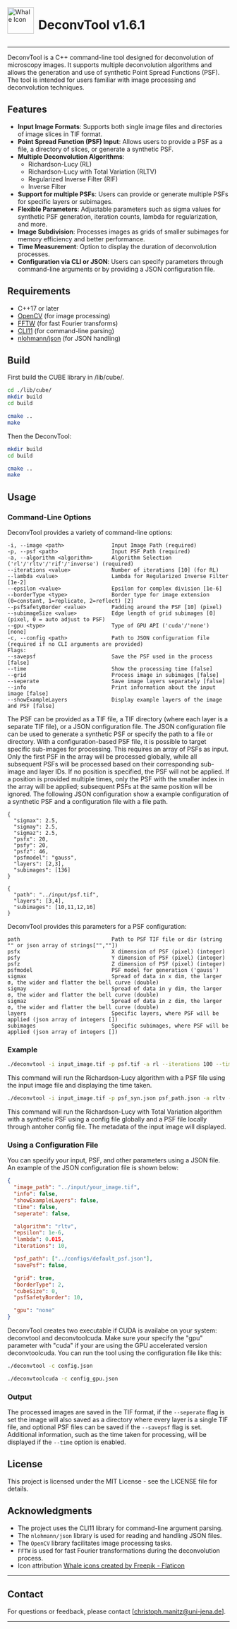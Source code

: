 <div style="display: flex; align-items: center;">
    <img src="icon.png" alt="Whale Icon" width="60" height="60" style="margin-right: 10px;">
    <h1>DeconvTool v1.6.1</h1>
</div>


---

DeconvTool is a C++ command-line tool designed for deconvolution of microscopy images. It supports multiple deconvolution algorithms and allows the generation and use of synthetic Point Spread Functions (PSF). The tool is intended for users familiar with image processing and deconvolution techniques.

## Features

- **Input Image Formats**: Supports both single image files and directories of image slices in TIF format.
- **Point Spread Function (PSF) Input**: Allows users to provide a PSF as a file, a directory of slices, or generate a synthetic PSF.
- **Multiple Deconvolution Algorithms**:
    - Richardson-Lucy (RL)
    - Richardson-Lucy with Total Variation (RLTV)
    - Regularized Inverse Filter (RIF)
    - Inverse Filter
- **Support for multiple PSFs**: Users can provide or generate multiple PSFs for specific layers or subimages.
- **Flexible Parameters**: Adjustable parameters such as sigma values for synthetic PSF generation, iteration counts, lambda for regularization, and more.
- **Image Subdivision**: Processes images as grids of smaller subimages for memory efficiency and better performance.
- **Time Measurement**: Option to display the duration of deconvolution processes.
- **Configuration via CLI or JSON**: Users can specify parameters through command-line arguments or by providing a JSON configuration file.

## Requirements

- C++17 or later
- [OpenCV](https://opencv.org/) (for image processing)
- [FFTW](http://www.fftw.org/) (for fast Fourier transforms)
- [CLI11](https://github.com/CLIUtils/CLI11) (for command-line parsing)
- [nlohmann/json](https://github.com/nlohmann/json) (for JSON handling)

## Build
First build the CUBE library in /lib/cube/.
```bash
cd ./lib/cube/
mkdir build
cd build

cmake ..
make
```
Then the DeconvTool:
```bash
mkdir build
cd build

cmake ..
make
```

## Usage

### Command-Line Options

DeconvTool provides a variety of command-line options:

```
-i, --image <path>               Input Image Path (required)
-p, --psf <path>                 Input PSF Path (required)
-a, --algorithm <algorithm>      Algorithm Selection ('rl'/'rltv'/'rif'/'inverse') (required)
--iterations <value>             Number of iterations [10] (for RL)
--lambda <value>                 Lambda for Regularized Inverse Filter [1e-2]
--epsilon <value>                Epsilon for complex division [1e-6]
--borderType <type>              Border type for image extension (0=constant, 1=replicate, 2=reflect) [2] 
--psfSafetyBorder <value>        Padding around the PSF [10] (pixel)
--subimageSize <value>           Edge length of grid subimages [0] (pixel, 0 = auto adjust to PSF)
--gpu <type>                     Type of GPU API ('cuda'/'none') [none]
-c, --config <path>              Path to JSON configuration file (required if no CLI arguments are provided)
Flags:
--savepsf                        Save the PSF used in the process [false]
--time                           Show the processing time [false]
--grid                           Process image in subimages [false]
--seperate                       Save image layers separately [false]
--info                           Print information about the input image [false]
--showExampleLayers              Display example layers of the image and PSF [false]
```

The PSF can be provided as a TIF file, a TIF directory (where each layer is a separate TIF file), or a JSON configuration file. The JSON configuration file can be used to generate a synthetic PSF or specify the path to a file or directory. With a configuration-based PSF file, it is possible to target specific sub-images for processing. This requires an array of PSFs as input. Only the first PSF in the array will be processed globally, while all subsequent PSFs will be processed based on their corresponding sub-image and layer IDs. If no position is specified, the PSF will not be applied. If a position is provided multiple times, only the PSF with the smaller index in the array will be applied; subsequent PSFs at the same position will be ignored. The following JSON configuration show a example configuration of a synthetic PSF and a configuration file with a file path.
```
{
  "sigmax": 2.5,
  "sigmay": 2.5,
  "sigmaz": 2.5,
  "psfx": 20,
  "psfy": 20,
  "psfz": 46,
  "psfmodel": "gauss",
  "layers": [2,3],
  "subimages": [136]
}
```
```
{
  "path": "../input/psf.tif",
  "layers": [3,4],
  "subimages": [10,11,12,16]
}
```
DeconvTool provides this parameters for a PSF configuration:
```
path                             Path to PSF TIF file or dir (string "" or json array of strings["",""])
psfx                             X dimension of PSF (pixel) (integer)
psfy                             Y dimension of PSF (pixel) (integer)
psfz                             Z dimension of PSF (pixel) (integer)
psfmodel                         PSF model for generation ('gauss')
sigmax                           Spread of data in x dim, the larger σ, the wider and flatter the bell curve (double)
sigmay                           Spread of data in y dim, the larger σ, the wider and flatter the bell curve (double)
sigmaz                           Spread of data in z dim, the larger σ, the wider and flatter the bell curve (double)
layers                           Specific layers, where PSF will be applied (json array of integers [])
subimages                        Specific subimages, where PSF will be applied (json array of integers [])
```
### Example

```bash
./deconvtool -i input_image.tif -p psf.tif -a rl --iterations 100 --time
```

This command will run the Richardson-Lucy algorithm with a PSF file using the input image file and displaying the time taken.

```bash
./deconvtool -i input_image.tif -p psf_syn.json psf_path.json -a rltv --iterations 50 --info
```

This command will run the Richardson-Lucy with Total Variation algorithm with a synthetic PSF using a config file globally and a PSF file locally through antoher config file. The metadata of the input image will displayed. 
### Using a Configuration File

You can specify your input, PSF, and other parameters using a JSON file. An example of the JSON configuration file is shown below:

```json
{
  "image_path": "../input/your_image.tif",
  "info": false,
  "showExampleLayers": false,
  "time": false,
  "seperate": false,

  "algorithm": "rltv",
  "epsilon": 1e-6,
  "lambda": 0.015,
  "iterations": 10,

  "psf_path": ["../configs/default_psf.json"],
  "savePsf": false,

  "grid": true,
  "borderType": 2,
  "cubeSize": 0,
  "psfSafetyBorder": 10,

  "gpu": "none"
}
```
DeconvTool creates two executable if CUDA is availabe on your system: deconvtool and deconvtoolcuda. Make sure your specify the "gpu" parameter with "cuda" if your are using the GPU accelerated version deconvtoolcuda.
You can run the tool using the configuration file like this:

```bash
./deconvtool -c config.json
```
```bash
./deconvtoolcuda -c config_gpu.json
```

### Output

The processed images are saved in the TIF format, if the `--seperate` flag is set the image will also saved as a directory where every layer is a single TIF file, and optional PSF files can be saved if the `--savepsf` flag is set. Additional information, such as the time taken for processing, will be displayed if the `--time` option is enabled.

## License

This project is licensed under the MIT License - see the LICENSE file for details.

## Acknowledgments

- The project uses the CLI11 library for command-line argument parsing.
- The `nlohmann/json` library is used for reading and handling JSON files.
- The `OpenCV` library facilitates image processing tasks.
- `FFTW` is used for fast Fourier transformations during the deconvolution process.
- Icon attribution <a href="https://www.flaticon.com/free-icons/whale" title="whale icons">Whale icons created by Freepik - Flaticon</a>

---

## Contact

For questions or feedback, please contact [christoph.manitz@uni-jena.de].

---

